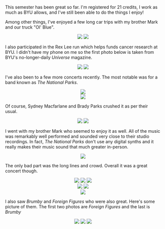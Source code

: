 This semester has been great so far. I'm registered for 21 credits, I work as much as BYU allows, and I've still been able to do the things I enjoy!

Among other things, I've enjoyed a few long car trips with my brother Mark and our truck "Ol' Blue".

<center> <img src="require('assets/images/posts/winter_semester_2017/sunglasses_2.jpg')" style="max-width: 640;" /> <img src="require('assets/images/posts/winter_semester_2017/leaving_provo.jpg')" style="max-width: 640;" /> </center>

I also participated in the Rex Lee run which helps funds cancer research at BYU. I didn't have my phone on me so the first photo below is taken from BYU's no-longer-daily *Universe* magazine.

<center> <img src="require('assets/images/posts/winter_semester_2017/rex_lee_run.jpg')" style="max-width: 298;" /> <img src="require('assets/images/posts/winter_semester_2017/rex_lee_run_shirt.jpg')" style="max-width: 300;" /> </center>

I've also been to a few more concerts recently. The most notable was for a band known as *The National Parks*.

<center> <img src="require('assets/images/posts/winter_semester_2017/concert_national_parks_2.jpg')" style="max-width: 640;" /> </center>

<center> <img src="require('assets/images/posts/winter_semester_2017/concert_national_parks_4.jpg')" style="max-width: 640;" /> </center>

Of course, Sydney Macfarlane and Brady Parks crushed it as per their usual.

<center> <img src="require('assets/images/posts/winter_semester_2017/concert_national_parks_14.jpg')" style="max-width: 300;" /> <img src="require('assets/images/posts/winter_semester_2017/concert_national_parks_10.jpg')" style="max-width: 300;" /> </center>

I went with my brother Mark who seemed to enjoy it as well. All of the music was remarkably well performed and sounded very close to their studio recordings. In fact, *The National Parks* don't use any digital synths and it really makes their music sound that much greater in-person.

<center> <img src="require('assets/images/posts/winter_semester_2017/concert_national_parks_6.jpg')" style="max-width: 640;" /> </center>

The only bad part was the long lines and crowd. Overall it was a great concert though.

<center> <img src="require('assets/images/posts/winter_semester_2017/concert_national_parks_1.jpg')" style="max-width: 224;" /> <img src="require('assets/images/posts/winter_semester_2017/concert_national_parks_7.jpg')" style="max-width: 224;" /> <img src="require('assets/images/posts/winter_semester_2017/concert_national_parks_9.jpg')" style="max-width: 224;" /> </center>

<center> <img src="require('assets/images/posts/winter_semester_2017/concert_national_parks_3.jpg')" style="max-width: 400;" /> <img src="require('assets/images/posts/winter_semester_2017/concert_national_parks_5.jpg')" style="max-width: 400;" /> </center>

<center> <img src="require('assets/images/posts/winter_semester_2017/concert_national_parks_8.jpg')" style="max-width: 400;" /> </center>

I also saw *Brumby* and *Foreign Figures* who were also great. Here's some picture of them. The first two photos are *Foreign Figures* and the last is *Brumby*

<center> <img src="require('assets/images/posts/winter_semester_2017/concert_misc_5.jpg')" style="max-width: 300;" /> <img src="require('assets/images/posts/winter_semester_2017/concert_misc_7.jpg')" style="max-width: 400;" /> <img src="require('assets/images/posts/winter_semester_2017/concert_misc_6.jpg')" style="max-width: 300;" /> </center>
